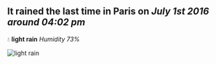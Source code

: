 ## It rained the last time in Paris on *July 1st 2016 around 04:02 pm*
💧  **light rain** *Humidity 73%*

![light rain](http://openweathermap.org/img/w/10d.png)
